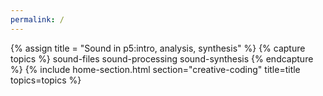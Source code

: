 ```yaml
---
permalink: /
---
```


<!-- Creative Coding -->
{% assign title = "Sound in p5:intro, analysis, synthesis" %}
{% capture topics %}
  sound-files
  sound-processing
  sound-synthesis
{% endcapture %}
{% include home-section.html section="creative-coding" title=title topics=topics %}

<!-- {% capture topics %}
  sound-files
  sound-processing
  sound-synthesis
{% endcapture %} -->
<!-- Projects -->
<!-- {% assign title = "Examples:Putting it all together" %}
{% capture topics %}
  patterns-2d
  procedural-drawing
  glitchy-typewriter
  simple-game
  sprites
  terrain
  lights
{% endcapture %}
{% include home-section.html section="projects" title=title topics=topics %} -->
